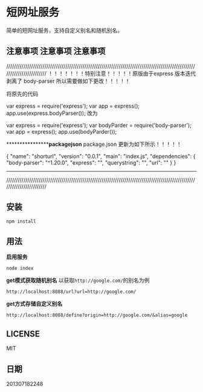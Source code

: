 # 短网址服务

简单的短网址服务，支持自定义别名和随机别名。

## 注意事项 注意事项 注意事项
////////////////////////////////////////////////////////////////////////////////////////////////////////////////////////
！！！！！！！特别注意！！！！！原版由于express  版本迭代 剥离了 body-parser  所以需要做如下更改！！！！！

将原先的代码

var express = require('express');
var app = express();
app.use(express.bodyParser());
改为

var express = require('express');
var bodyParder = require('body-parser');
var app = express();
app.use(bodyParder());

**********************************************************************packagejson******************************************************
package.json 更新为如下所示！！！！！

{
  "name": "shorturl",
  "version": "0.0.1",
  "main": "index.js",
  "dependencies": {
    "body-parser": "^1.20.0",
    "express": "",
    "querystring": "",
    "url": ""
  }
}
*******************************************************************************************************************************************************
////////////////////////////////////////////////////////////////////////////////////////////////////////////////////////


## 安装

```
npm install
```

## 用法

**启用服务** 

```
node index
```

**get模式获取随机别名** 以获取`http://google.com/`的别名为例

```
http://localhost:8088/url?url=http://google.com/
```

**get方式存储自定义别名** 

```
http://localhost:8088/define?origin=http://google.com/&alias=google
```

## LICENSE

MIT

## 日期
201307182248
